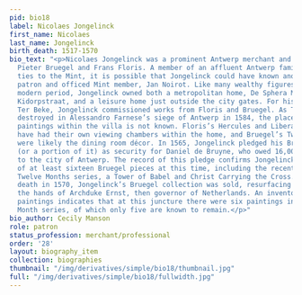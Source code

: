 ```yaml
---
pid: bio18
label: Nicolaes Jongelinck
first_name: Nicolaes
last_name: Jongelinck
birth_death: 1517-1570
bio_text: "<p>Nicolaes Jongelinck was a prominent Antwerp merchant and patron of both
  Pieter Bruegel and Frans Floris. A member of an affluent Antwerp family with many
  ties to the Mint, it is possible that Jongelinck could have known another Bruegel
  patron and officed Mint member, Jan Noirot. Like many wealthy figures of the early
  modern period, Jongelinck owned both a metropolitan home, De Sphera Mundi in the
  Kidorpstraat, and a leisure home just outside the city gates. For his suburban villa,
  Ter Beke, Jongelinck commissioned works from Floris and Bruegel. As Ter Beke was
  destroyed in Alessandro Farnese’s siege of Antwerp in 1584, the placement of the
  paintings within the villa is not known. Floris’s Hercules and Liberal Arts may
  have had their own viewing chambers within the home, and Bruegel’s Twelve Months
  were likely the dining room décor. In 1565, Jongelinck pledged his Bruegel collection
  (or a portion of it) as security for Daniel de Bruyne, who owed 16,000 guilders
  to the city of Antwerp. The record of this pledge confirms Jongelinck’s ownership
  of at least sixteen Bruegel pieces at this time, including the recently completed
  Twelve Months series, a Tower of Babel and Christ Carrying the Cross. After his
  death in 1570, Jongelinck’s Bruegel collection was sold, resurfacing in 1593 in
  the hands of Archduke Ernst, then governor of Netherlands. An inventory of the Archduke’s
  paintings indicates that at this juncture there were six paintings in the Twelve
  Month series, of which only five are known to remain.</p>"
bio_author: Cecily Manson
role: patron
status_profession: merchant/professional
order: '28'
layout: biography_item
collection: biographies
thumbnail: "/img/derivatives/simple/bio18/thumbnail.jpg"
full: "/img/derivatives/simple/bio18/fullwidth.jpg"
---
```

